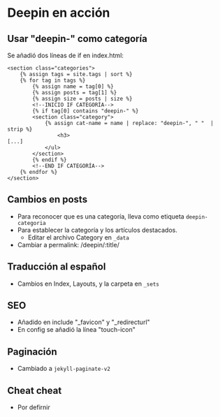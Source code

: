 # Deepin en acción

## Usar "deepin-" como categoría
Se añadió dos líneas de if en index.html:

```
<section class="categories">
	{% assign tags = site.tags | sort %}
	{% for tag in tags %}
		{% assign name = tag[0] %}
		{% assign posts = tag[1] %}
		{% assign size = posts | size %}
		<!--INICIO IF CATEGORÍA-->
		{% if tag[0] contains "deepin-" %}
		<section class="category">
			{% assign cat-name = name | replace: "deepin-", " "  | strip %}
				<h3>
[...]
			</ul>
		</section>
		{% endif %}
		<!--END IF CATEGORÍA-->
	{% endfor %}
</section>
```

## Cambios en posts
* Para reconocer que es una categoría, lleva como etiqueta `deepin-categoria`
* Para establecer la categoría y los artículos destacados.
	- Editar el archivo Category en `_data`
* Cambiar a permalink: /deepin/:title/

## Traducción al español
* Cambios en Index, Layouts, y la carpeta en `_sets`

## SEO
* Añadido en include "_favicon" y "_redirecturl"
* En config se añadió la línea "touch-icon"

## Paginación
* Cambiado a `jekyll-paginate-v2`

## Cheat cheat
* Por defirnir

